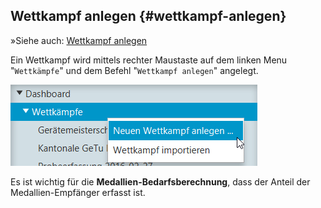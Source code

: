 ## Wettkampf anlegen {#wettkampf-anlegen}

»Siehe auch: [Wettkampf anlegen](/stammdatenpflege/wettkampf_anlegen.md)

Ein Wettkampf wird mittels rechter Maustaste auf dem linken Menu &quot;`Wettkämpfe`&quot; und dem Befehl &quot;`Wettkampf anlegen`&quot; angelegt.

![](/assets/wettkampf-anlegen.png)

Es ist wichtig für die **Medallien-Bedarfsberechnung**, dass der Anteil der Medallien-Empfänger erfasst ist.